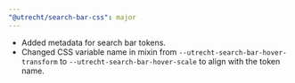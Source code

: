 ```yaml
---
"@utrecht/search-bar-css": major
---
```


- Added metadata for search bar tokens.
- Changed CSS variable name in mixin from `--utrecht-search-bar-hover-transform` to `--utrecht-search-bar-hover-scale` to align with the token name.
